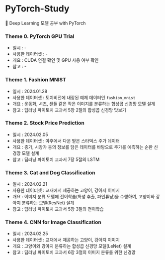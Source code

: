 # PyTorch-Study
🧐 Deep Learning 모델 공부 with PyTorch

### Theme 0. PyTorch GPU Trial
- 일시 : -
- 사용한 데이터셋 : -
- 개요 : CUDA 연결 확인 및 GPU 사용 여부 확인
- 참고 : -

### Theme 1. Fashion MNIST
- 일시 : 2024.01.28
- 사용한 데이터셋 : 토치비전에 내장된 예제 데이터인 ```fashion_mnist```
- 개요 : 운동화, 셔츠, 샌들 같은 작은 이미지를 분류하는 합성곱 신경망 모델 설계
- 참고 : 딥러닝 파이토치 교과서 5장 2절의 합성곱 신경망 맛보기

### Theme 2. Stock Price Prediction
- 일시 : 2024.02.05
- 사용한 데이터셋 : 야후에서 다운 받은 스타벅스 주가 데이터
- 개요 : 종가, 시장가 등의 정보를 담은 데이터를 바탕으로 주가를 예측하는 순환 신경망 모델 설계
- 참고 : 딥러닝 파이토치 교과서 7장 5절의 LSTM

### Theme 3. Cat and Dog Classification
- 일시 : 2024.02.21
- 사용한 데이터셋 : 교재에서 제공하는 고양이, 강아지 이미지
- 개요 : 이미지 분류 모델에 전이학습(특성 추출, 파인튜닝)을 수행하여, 고양이와 강아지 분류하는 모델(ResNet) 설계 
- 참고 : 딥러닝 파이토치 교과서 5장 3절의 전이학습

### Theme 4. CNN for Image Classification
- 일시 : 2024.02.25
- 사용한 데이터셋 : 교재에서 제공하는 고양이, 강아지 이미지
- 개요 : 고양이와 강아지 분류하는 합성곱 신경망 모델(LeNet) 설계 
- 참고 : 딥러닝 파이토치 교과서 6장 3절의 이미지 분류를 위한 신경망
